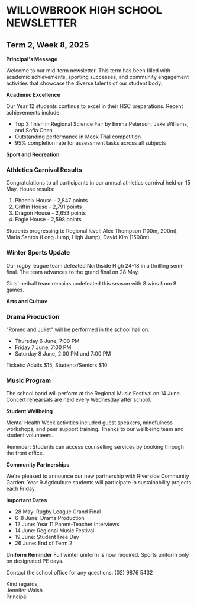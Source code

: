# WILLOWBROOK HIGH SCHOOL NEWSLETTER
## Term 2, Week 8, 2025

**Principal's Message**

Welcome to our mid-term newsletter. This term has been filled with academic achievements, sporting successes, and community engagement activities that showcase the diverse talents of our student body.

**Academic Excellence**

Our Year 12 students continue to excel in their HSC preparations. Recent achievements include:
- Top 3 finish in Regional Science Fair by Emma Peterson, Jake Williams, and Sofia Chen
- Outstanding performance in Mock Trial competition
- 95% completion rate for assessment tasks across all subjects

**Sport and Recreation**

### Athletics Carnival Results
Congratulations to all participants in our annual athletics carnival held on 15 May. House results:
1. Phoenix House - 2,847 points
2. Griffin House - 2,791 points  
3. Dragon House - 2,653 points
4. Eagle House - 2,598 points

Students progressing to Regional level: Alex Thompson (100m, 200m), Maria Santos (Long Jump, High Jump), David Kim (1500m).

### Winter Sports Update
Our rugby league team defeated Northside High 24-18 in a thrilling semi-final. The team advances to the grand final on 28 May.

Girls' netball team remains undefeated this season with 8 wins from 8 games.

**Arts and Culture**

### Drama Production
"Romeo and Juliet" will be performed in the school hall on:
- Thursday 6 June, 7:00 PM
- Friday 7 June, 7:00 PM  
- Saturday 8 June, 2:00 PM and 7:00 PM

Tickets: Adults $15, Students/Seniors $10

### Music Program
The school band will perform at the Regional Music Festival on 14 June. Concert rehearsals are held every Wednesday after school.

**Student Wellbeing**

Mental Health Week activities included guest speakers, mindfulness workshops, and peer support training. Thanks to our wellbeing team and student volunteers.

Reminder: Students can access counselling services by booking through the front office.

**Community Partnerships**

We're pleased to announce our new partnership with Riverside Community Garden. Year 9 Agriculture students will participate in sustainability projects each Friday.

**Important Dates**
- 28 May: Rugby League Grand Final
- 6-8 June: Drama Production
- 12 June: Year 11 Parent-Teacher Interviews
- 14 June: Regional Music Festival
- 19 June: Student Free Day
- 26 June: End of Term 2

**Uniform Reminder**
Full winter uniform is now required. Sports uniform only on designated PE days.

Contact the school office for any questions: (02) 9876 5432

Kind regards,  
Jennifer Walsh  
Principal
